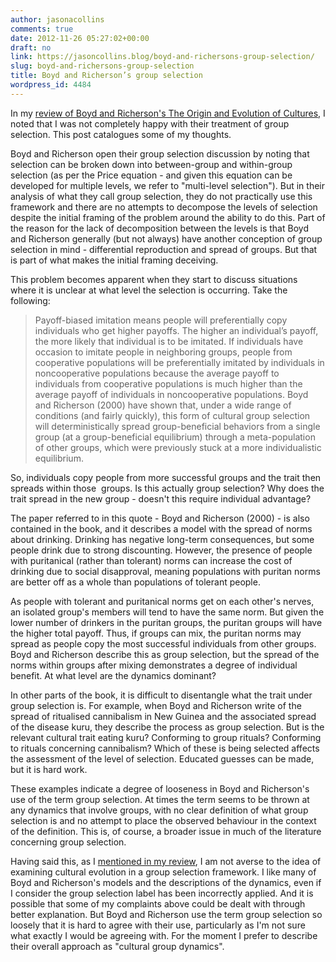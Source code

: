 ```yaml
---
author: jasonacollins
comments: true
date: 2012-11-26 05:27:02+00:00
draft: no
link: https://jasoncollins.blog/boyd-and-richersons-group-selection/
slug: boyd-and-richersons-group-selection
title: Boyd and Richerson’s group selection
wordpress_id: 4484
---
```


In my [review of Boyd and Richerson's The Origin and Evolution of Cultures](https://jasoncollins.blog/boyd-and-richersons-the-origin-and-evolution-of-cultures/), I noted that I was not completely happy with their treatment of group selection. This post catalogues some of my thoughts.

Boyd and Richerson open their group selection discussion by noting that selection can be broken down into between-group and within-group selection (as per the Price equation - and given this equation can be developed for multiple levels, we refer to "multi-level selection"). But in their analysis of what they call group selection, they do not practically use this framework and there are no attempts to decompose the levels of selection despite the initial framing of the problem around the ability to do this. Part of the reason for the lack of decomposition between the levels is that Boyd and Richerson generally (but not always) have another conception of group selection in mind - differential reproduction and spread of groups. But that is part of what makes the initial framing deceiving.

This problem becomes apparent when they start to discuss situations where it is unclear at what level the selection is occurring. Take the following:


<blockquote>Payoff-biased imitation means people will preferentially copy individuals who get higher payoffs. The higher an individual’s payoff, the more likely that individual is to be imitated. If individuals have occasion to imitate people in neighboring groups, people from cooperative populations will be preferentially imitated by individuals in noncooperative populations because the average payoff to individuals from cooperative populations is much higher than the average payoff of individuals in noncooperative populations. Boyd and Richerson (2000) have shown that, under a wide range of conditions (and fairly quickly), this form of cultural group selection will deterministically spread group-beneficial behaviors from a single group (at a group-beneficial equilibrium) through a meta-population of other groups, which were previously stuck at a more individualistic equilibrium.

</blockquote>

So, individuals copy people from more successful groups and the trait then spreads within those  groups. Is this actually group selection? Why does the trait spread in the new group - doesn't this require individual advantage?

The paper referred to in this quote - Boyd and Richerson (2000) - is also contained in the book, and it describes a model with the spread of norms about drinking. Drinking has negative long-term consequences, but some people drink due to strong discounting. However, the presence of people with puritanical (rather than tolerant) norms can increase the cost of drinking due to social disapproval, meaning populations with puritan norms are better off as a whole than populations of tolerant people.

As people with tolerant and puritanical norms get on each other's nerves, an isolated group's members will tend to have the same norm. But given the lower number of drinkers in the puritan groups, the puritan groups will have the higher total payoff. Thus, if groups can mix, the puritan norms may spread as people copy the most successful individuals from other groups. Boyd and Richerson describe this as group selection, but the spread of the norms within groups after mixing demonstrates a degree of individual benefit. At what level are the dynamics dominant?

In other parts of the book, it is difficult to disentangle what the trait under group selection is. For example, when Boyd and Richerson write of the spread of ritualised cannibalism in New Guinea and the associated spread of the disease kuru, they describe the process as group selection. But is the relevant cultural trait eating kuru? Conforming to group rituals? Conforming to rituals concerning cannibalism? Which of these is being selected affects the assessment of the level of selection. Educated guesses can be made, but it is hard work.

These examples indicate a degree of looseness in Boyd and Richerson's use of the term group selection. At times the term seems to be thrown at any dynamics that involve groups, with no clear definition of what group selection is and no attempt to place the observed behaviour in the context of the definition. This is, of course, a broader issue in much of the literature concerning group selection.

Having said this, as I [mentioned in my review](https://jasoncollins.blog/boyd-and-richersons-the-origin-and-evolution-of-cultures/), I am not averse to the idea of examining cultural evolution in a group selection framework. I like many of Boyd and Richerson's models and the descriptions of the dynamics, even if I consider the group selection label has been incorrectly applied. And it is possible that some of my complaints above could be dealt with through better explanation. But Boyd and Richerson use the term group selection so loosely that it is hard to agree with their use, particularly as I'm not sure what exactly I would be agreeing with. For the moment I prefer to describe their overall approach as "cultural group dynamics".
